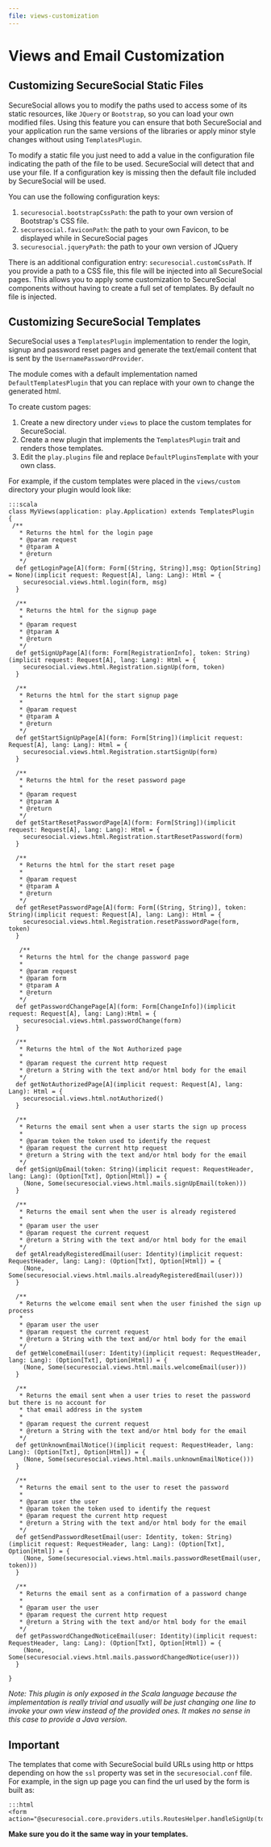 ```yaml
---
file: views-customization
---
```


# Views and Email Customization

## Customizing SecureSocial Static Files

SecureSocial allows you to modify the paths used to access some of its static resources, like `JQuery` or `Bootstrap`, so you can load your own modified files. Using this feature you can ensure that both SecureSocial and your application run the same versions of the libraries or apply minor style changes without using `TemplatesPlugin`.

To modify a static file you just need to add a value in the configuration file indicating the path of the file to be used. SecureSocial will detect that and use your file. If a configuration key is missing then the default file included by SecureSocial will be used.

You can use the following configuration keys:

1. `securesocial.bootstrapCssPath`: the path to your own version of Bootstrap's CSS file.
2. `securesocial.faviconPath`: the path to your own Favicon, to be displayed while in SecureSocial pages
3. `securesocial.jqueryPath`: the path to your own version of JQuery

There is an additional configuration entry: `securesocial.customCssPath`. If you provide a path to a CSS file, this file will be injected into all SecureSocial pages. This allows you to apply some customization to SecureSocial components without having to create a full set of templates. By default no file is injected.


## Customizing SecureSocial Templates

SecureSocial uses a `TemplatesPlugin` implementation to render the login, signup and password reset pages and generate the text/email content that is sent by the `UsernamePasswordProvider`.

The module comes with a default implementation named `DefaultTemplatesPlugin` that you can replace with your own to change the generated html.

To create custom pages:

1. Create a new directory under `views` to place the custom templates for SecureSocial.
2. Create a new plugin that implements the `TemplatesPlugin` trait and renders those templates.
3. Edit the `play.plugins` file and replace `DefaultPluginsTemplate` with your own class.

For example, if the custom templates were placed in the `views/custom` directory your plugin would look like:

	:::scala
	class MyViews(application: play.Application) extends TemplatesPlugin
	{
	 /**
	   * Returns the html for the login page
	   * @param request
	   * @tparam A
	   * @return
	   */
	  def getLoginPage[A](form: Form[(String, String)],msg: Option[String] = None)(implicit request: Request[A], lang: Lang): Html = {
	    securesocial.views.html.login(form, msg)
	  }

	  /**
	   * Returns the html for the signup page
	   *
	   * @param request
	   * @tparam A
	   * @return
	   */
	  def getSignUpPage[A](form: Form[RegistrationInfo], token: String)(implicit request: Request[A], lang: Lang): Html = {
	    securesocial.views.html.Registration.signUp(form, token)
	  }

	  /**
	   * Returns the html for the start signup page
	   *
	   * @param request
	   * @tparam A
	   * @return
	   */
	  def getStartSignUpPage[A](form: Form[String])(implicit request: Request[A], lang: Lang): Html = {
	    securesocial.views.html.Registration.startSignUp(form)
	  }

	  /**
	   * Returns the html for the reset password page
	   *
	   * @param request
	   * @tparam A
	   * @return
	   */
	  def getStartResetPasswordPage[A](form: Form[String])(implicit request: Request[A], lang: Lang): Html = {
	    securesocial.views.html.Registration.startResetPassword(form)
	  }

	  /**
	   * Returns the html for the start reset page
	   *
	   * @param request
	   * @tparam A
	   * @return
	   */
	  def getResetPasswordPage[A](form: Form[(String, String)], token: String)(implicit request: Request[A], lang: Lang): Html = {
	    securesocial.views.html.Registration.resetPasswordPage(form, token)
	  }

	   /**
	   * Returns the html for the change password page
	   *
	   * @param request
	   * @param form
	   * @tparam A
	   * @return
	   */
	  def getPasswordChangePage[A](form: Form[ChangeInfo])(implicit request: Request[A], lang: Lang):Html = {
	    securesocial.views.html.passwordChange(form)
	  }

	  /**
	   * Returns the html of the Not Authorized page
	   *
	   * @param request the current http request
	   * @return a String with the text and/or html body for the email
	   */
	  def getNotAuthorizedPage[A](implicit request: Request[A], lang: Lang): Html = {
	    securesocial.views.html.notAuthorized()
	  }

	  /**
	   * Returns the email sent when a user starts the sign up process
	   *
	   * @param token the token used to identify the request
	   * @param request the current http request
	   * @return a String with the text and/or html body for the email
	   */
	  def getSignUpEmail(token: String)(implicit request: RequestHeader, lang: Lang): (Option[Txt], Option[Html]) = {
	    (None, Some(securesocial.views.html.mails.signUpEmail(token)))
	  }

	  /**
	   * Returns the email sent when the user is already registered
	   *
	   * @param user the user
	   * @param request the current request
	   * @return a String with the text and/or html body for the email
	   */
	  def getAlreadyRegisteredEmail(user: Identity)(implicit request: RequestHeader, lang: Lang): (Option[Txt], Option[Html]) = {
	    (None, Some(securesocial.views.html.mails.alreadyRegisteredEmail(user)))
	  }

	  /**
	   * Returns the welcome email sent when the user finished the sign up process
	   *
	   * @param user the user
	   * @param request the current request
	   * @return a String with the text and/or html body for the email
	   */
	  def getWelcomeEmail(user: Identity)(implicit request: RequestHeader, lang: Lang): (Option[Txt], Option[Html]) = {
	    (None, Some(securesocial.views.html.mails.welcomeEmail(user)))
	  }

	  /**
	   * Returns the email sent when a user tries to reset the password but there is no account for
	   * that email address in the system
	   *
	   * @param request the current request
	   * @return a String with the text and/or html body for the email
	   */
	  def getUnknownEmailNotice()(implicit request: RequestHeader, lang: Lang): (Option[Txt], Option[Html]) = {
	    (None, Some(securesocial.views.html.mails.unknownEmailNotice()))
	  }

	  /**
	   * Returns the email sent to the user to reset the password
	   *
	   * @param user the user
	   * @param token the token used to identify the request
	   * @param request the current http request
	   * @return a String with the text and/or html body for the email
	   */
	  def getSendPasswordResetEmail(user: Identity, token: String)(implicit request: RequestHeader, lang: Lang): (Option[Txt], Option[Html]) = {
	    (None, Some(securesocial.views.html.mails.passwordResetEmail(user, token)))
	  }

	  /**
	   * Returns the email sent as a confirmation of a password change
	   *
	   * @param user the user
	   * @param request the current http request
	   * @return a String with the text and/or html body for the email
	   */
	  def getPasswordChangedNoticeEmail(user: Identity)(implicit request: RequestHeader, lang: Lang): (Option[Txt], Option[Html]) = {
	    (None, Some(securesocial.views.html.mails.passwordChangedNotice(user)))
	  }

	}


*Note: This plugin is only exposed in the Scala language because the implementation is really trivial and usually will be just changing one line to invoke your own view instead of the provided ones.  It makes no sense in this case to provide a Java version.*

## Important

The templates that come with SecureSocial build URLs using http or https depending on how the `ssl` property was set in the `securesocial.conf` file.  For example, in the sign up page you can find the url used by the form is built as:

	:::html
	<form action="@securesocial.core.providers.utils.RoutesHelper.handleSignUp(token).absoluteURL(IdentityProvider.sslEnabled)"

**Make sure you do it the same way in your templates.**



